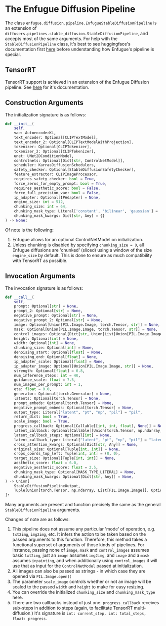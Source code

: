# The Enfugue Diffusion Pipeline

The class `enfugue.diffusion.pipeline.EnfugueStableDiffusionPipeline` is an extension of `diffusers.pipelines.stable_diffusion.StableDiffusionPipeline`, and accepts most of the same arguments. For help with the `StableDiffusionPipeline` class, it's best to see huggingface's documentation first [here](https://github.com/huggingface/diffusers/tree/main/examples) before understanding how Enfugue's pipeline is special.

## TensorRT

TensorRT support is achieved in an extension of the Enfugue Diffusion pipeline. See [here](https://github.com/painebenjamin/app.enfugue.ai/tree/main/src/python/enfugue/diffusion/rt) for it's documentation.

## Construction Arguments

The initialization signature is as follows:

```python
def __init__(
    self,
    vae: AutoencoderKL,
    text_encoder: Optional[CLIPTextModel],
    text_encoder_2: Optional[CLIPTextModelWithProjection],
    tokenizer: Optional[CLIPTokenizer],
    tokenizer_2: Optional[CLIPTokenizer],
    unet: UNet2DConditionModel,
    controlnets: Optional[Dict[str, ControlNetModel]],
    scheduler: KarrasDiffusionSchedulers,
    safety_checker: Optional[StableDiffusionSafetyChecker],
    feature_extractor: CLIPImageProcessor,
    requires_safety_checker: bool = True,
    force_zeros_for_empty_prompt: bool = True,
    requires_aesthetic_score: bool = False,
    force_full_precision_vae: bool = False,
    ip_adapter: Optional[IPAdapter] = None,
    engine_size: int = 512,
    chunking_size: int = 64,
    chunking_mask_type: Literal['constant', 'bilinear', 'gaussian'] = 'bilinear',
    chunking_mask_kwargs: Dict[str, Any] = {}
) -> None:
```

Of note is the following:
1. Enfugue allows for an optional ControlNetModel on initialization.
2. Unless chunking is disabled by specifying `chunking_size = 0`, all Enfugue diffusions are 'chunked' (sliced) using a window of the size `engine_size` by default. This is done to ensure as much compatibility with TensorRT as possible.

## Invocation Arguments

The invocation signature is as follows:

```python
def __call__(
    self,
    prompt: Optional[str] = None,
    prompt_2: Optional[str] = None,
    negative_prompt: Optional[str] = None,
    negative_prompt_2: Optional[str] = None,
    image: Optional[Union[PIL.Image.Image, torch.Tensor, str]] = None,
    mask: Optional[Union[PIL.Image.Image, torch.Tensor, str]] = None,
    control_images: Optional[Dict[str, Union[List[Union[PIL.Image.Image, str, Tuple[Union[PIL.Image.Image, str], float]]], PIL.Image.Image, str, Tuple[PIL.Image.Image, float], Tuple[str, float]]]] = None,
    height: Optional[int] = None,
    width: Optional[int] = None,
    chunking_size: Optional[int] = None,
    denoising_start: Optional[float] = None,
    denoising_end: Optional[float] = None,
    ip_adapter_scale: Optional[float] = None,
    ip_adapter_image: Optional[Union[PIL.Image.Image, str]] = None,
    strength: Optional[float] = 0.8,
    num_inference_steps: int = 40,
    guidance_scale: float = 7.5,
    num_images_per_prompt: int = 1,
    eta: float = 0.0,
    generator: Optional[torch.Generator] = None,
    latents: Optional[torch.Tensor] = None,
    prompt_embeds: Optional[torch.Tensor] = None,
    negative_prompt_embeds: Optional[torch.Tensor] = None,
    output_type: Literal["latent", "pt", "np", "pil"] = "pil",
    return_dict: bool = True,
    scale_image: bool = True,
    progress_callback: Optional[Callable[[int, int, float], None]] = None,
    latent_callback: Optional[Callable[[Union[torch.Tensor, np.ndarray, List[PIL.Image.Image]]], None]] = None,
    latent_callback_steps: Optional[int] = None,
    latent_callback_type: Literal["latent", "pt", "np", "pil"] = "latent",
    cross_attention_kwargs: Optional[Dict[str, Any]] = None,
    original_size: Optional[Tuple[int, int]] = None,
    crops_coords_top_left: Tuple[int, int] = (0, 0),
    target_size: Optional[Tuple[int, int]] = None,
    aesthetic_score: float = 6.0,
    negative_aesthetic_score: float = 2.5,
    chunking_mask_type: Optional[MASK_TYPE_LITERAL] = None,
    chunking_mask_kwargs: Optional[Dict[str, Any]] = None,
) -> Union[
    StableDiffusionPipelineOutput,
    Tuple[Union[torch.Tensor, np.ndarray, List[PIL.Image.Image]], Optional[List[bool]]],
]:
```

Many arguments are present and function precisely the same as the general `StableDiffusionPipeline` arguments. 

Changes of note are as follows:

1. This pipeline does not assume any particular 'mode' of operation, e.g. `txt2img`, `img2img`, etc. It infers the action to be taken based on the passed arguments to this function. Therefore, this method takes a functional superset of arguments of those kinds of pipelines. For instance, passing none of `image`, `mask` and `control_images` assumes basic `txt2img`, just an `image` assumes `img2img`, and `image` and a `mask` assumes `inpainting`, and when additionally using `control_images` it will use that as input for the `ControlNetModel` passed at initialization.
2. All images can also be passed as strings - in which case they are opened via `PIL.Image.open()`
3. The parameter `scale_image` controls whether or not an image will be scaled to the passed `width` and `height` to make for easy resizing.
4. You can override the initialized `chunking_size` and `chunking_mask_type` here.
5. There are two callbacks instead of just one. `progress_callback` receives sub-steps in addition to steps (again, to facilitate TensorRT multi-diffusion.) It's signature is `int: current_step, int: total_steps, float: progress`.
